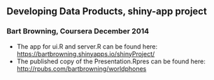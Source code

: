 ## Developing Data Products, shiny-app project
### Bart Browning, Coursera December 2014
- The app for ui.R and server.R can be found here: https://bartbrowning.shinyapps.io/shinyProject/
- The published copy of the Presentation.Rpres can be found here: http://rpubs.com/bartbrowning/worldphones
